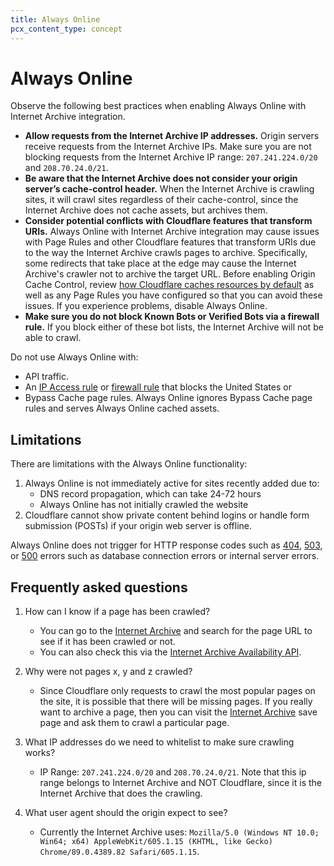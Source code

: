 ```yaml
---
title: Always Online
pcx_content_type: concept
---
```


# Always Online

Observe the following best practices when enabling Always Online with Internet Archive integration.

- **Allow requests from the Internet Archive IP addresses.** Origin servers receive requests from the Internet Archive IPs. Make sure you are not blocking requests from the Internet Archive IP range:  `207.241.224.0/20` and `208.70.24.0/21`.
- **Be aware that the Internet Archive does not consider your origin server’s cache-control header.** When the Internet Archive is crawling sites, it will crawl sites regardless of their cache-control, since the Internet Archive does not cache assets, but archives them.
- **Consider potential conflicts with Cloudflare features that transform URIs.** Always Online with Internet Archive integration may cause issues with Page Rules and other Cloudflare features that transform URIs due to the way the Internet Archive crawls pages to archive. Specifically, some redirects that take place at the edge may cause the Internet Archive's crawler not to archive the target URL. Before enabling Origin Cache Control, review [how Cloudflare caches resources by default](/cache/concepts/default-cache-behavior/) as well as any Page Rules you have configured so that you can avoid these issues. If you experience problems, disable Always Online.
- **Make sure you do not block Known Bots or Verified Bots via a firewall rule.** If you block either of these bot lists, the Internet Archive will not be able to crawl.

Do not use Always Online with:

- API traffic.
- An [IP Access rule](/waf/tools/ip-access-rules/) or [firewall rule](/firewall/) that blocks the United States or
- Bypass Cache page rules. Always Online ignores Bypass Cache page rules and serves Always Online cached assets.

## Limitations

There are limitations with the Always Online functionality:

1.  Always Online is not immediately active for sites recently added due to:
    - DNS record propagation, which can take 24-72 hours
    - Always Online has not initially crawled the website
2.  Cloudflare cannot show private content behind logins or handle form submission (POSTs) if your origin web server is offline.

Always Online does not trigger for HTTP response codes such as [404](/support/troubleshooting/http-status-codes/4xx-client-error/#404-not-foundrfc7231httpstoolsietforghtmlrfc7231), [503](/support/troubleshooting/cloudflare-errors/troubleshooting-cloudflare-5xx-errors/#error-503-service-temporarily-unavailable), or [500](/support/troubleshooting/cloudflare-errors/troubleshooting-cloudflare-5xx-errors/#error-500-internal-server-error) errors such as database connection errors or internal server errors.

## Frequently asked questions

1. How can I know if a page has been crawled?
    - You can go to the [Internet Archive](https://web.archive.org/) and search for the page URL to see if it has been crawled or not.
    - You can also check this via the [Internet Archive Availability API](https://archive.org/help/wayback_api.php).

2. Why were not pages x, y and z crawled?
    - Since Cloudflare only requests to crawl the most popular pages on the site, it is possible that there will be missing pages. If you really want to archive a page, then you can visit the [Internet Archive](https://web.archive.org/save) save page and ask them to crawl a particular page.

3. What IP addresses do we need to whitelist to make sure crawling works?
    - IP Range: `207.241.224.0/20` and `208.70.24.0/21`. Note that this ip range belongs to Internet Archive and NOT Cloudflare, since it is the Internet Archive that does the crawling.

4. What user agent should the origin expect to see?
    - Currently the Internet Archive uses: `Mozilla/5.0 (Windows NT 10.0; Win64; x64) AppleWebKit/605.1.15 (KHTML, like Gecko) Chrome/89.0.4389.82 Safari/605.1.15`.
